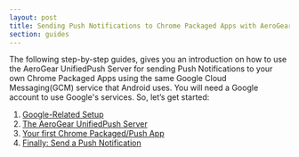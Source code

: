 ```yaml
---
layout: post
title: Sending Push Notifications to Chrome Packaged Apps with AeroGear's UnifiedPush Server
section: guides
---
```


The following step-by-step guides, gives you an introduction on how to use the AeroGear UnifiedPush Server for sending Push Notifications to your own Chrome Packaged Apps using the same Google Cloud Messaging(GCM) service that Android uses. You will need a Google account to use Google's services. So, let’s get started:

1. [Google-Related Setup](guides/#google-setup)
3. [The AeroGear UnifiedPush Server](guides/#register-device)
3. [Your first Chrome Packaged/Push App](guides/#chrome-app)
4. [Finally: Send a Push Notification](guides/#push-notification)
